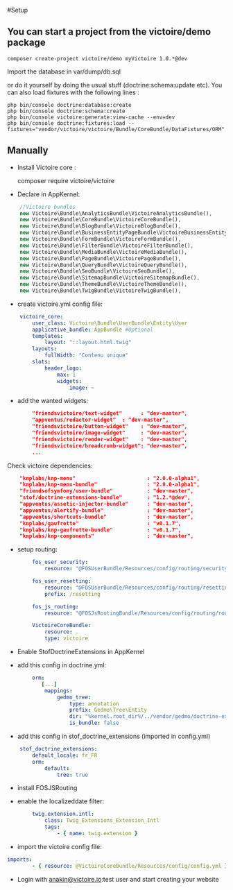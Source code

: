 #Setup

## You can start a project from the victoire/demo package

    composer create-project victoire/demo myVictoire 1.0.*@dev

Import the database in var/dump/db.sql

or do it yourself by doing the usual stuff (doctrine:schema:update etc). You can also load fixtures with the following lines :

    php bin/console doctrine:database:create
    php bin/console doctrine:schema:create
    php bin/console victoire:generate:view-cache --env=dev
    php bin/console doctrine:fixtures:load --fixtures="vendor/victoire/victoire/Bundle/CoreBundle/DataFixtures/ORM"


## Manually

- Install Victoire core  :

    composer require victoire/victoire

- Declare in AppKernel:

```php
    //Victoire bundles
    new Victoire\Bundle\AnalyticsBundle\VictoireAnalyticsBundle(),
    new Victoire\Bundle\CoreBundle\VictoireCoreBundle(),
    new Victoire\Bundle\BlogBundle\VictoireBlogBundle(),
    new Victoire\Bundle\BusinessEntityPageBundle\VictoireBusinessEntityPageBundle(),
    new Victoire\Bundle\FormBundle\VictoireFormBundle(),
    new Victoire\Bundle\FilterBundle\VictoireFilterBundle(),
    new Victoire\Bundle\MediaBundle\VictoireMediaBundle(),
    new Victoire\Bundle\PageBundle\VictoirePageBundle(),
    new Victoire\Bundle\QueryBundle\VictoireQueryBundle(),
    new Victoire\Bundle\SeoBundle\VictoireSeoBundle(),
    new Victoire\Bundle\SitemapBundle\VictoireSitemapBundle(),
    new Victoire\Bundle\ThemeBundle\VictoireThemeBundle(),
    new Victoire\Bundle\TwigBundle\VictoireTwigBundle(),
```

- create victoire.yml config file:

```yml
    victoire_core:
        user_class: Victoire\Bundle\UserBundle\Entity\User
        applicative_bundle: AppBundle #Optional
        templates:
            layout: "::layout.html.twig"
        layouts:
            fullWidth: "Contenu unique"
        slots:
            header_logo:
                max: 1
                widgets:
                    image: ~
```

- add the wanted widgets:

```json
        "friendsvictoire/text-widget"      : "dev-master",
        "appventus/redactor-widget"  : "dev-master",
        "friendsvictoire/button-widget"    : "dev-master",
        "friendsvictoire/image-widget"     : "dev-master",
        "friendsvictoire/render-widget"    : "dev-master",
        "friendsvictoire/breadcrumb-widget": "dev-master",
        ...
```

Check victoire dependencies:

```json
    "knplabs/knp-menu"                       : "2.0.0-alpha1",
    "knplabs/knp-menu-bundle"                : "2.0.0-alpha1",
    "friendsofsymfony/user-bundle"           : "dev-master",
    "stof/doctrine-extensions-bundle"        : "1.2.*@dev",
    "appventus/assetic-injector-bundle"      : "dev-master",
    "appventus/alertify-bundle"              : "dev-master",
    "appventus/shortcuts-bundle"             : "dev-master",
    "knplabs/gaufrette"                      : "v0.1.7",
    "knplabs/knp-gaufrette-bundle"           : "v0.1.7",
    "knplabs/knp-components"                 : "dev-master",
```

- setup routing:

```yml
        fos_user_security:
            resource: "@FOSUserBundle/Resources/config/routing/security.xml"

        fos_user_resetting:
            resource: "@FOSUserBundle/Resources/config/routing/resetting.xml"
            prefix: /resetting

        fos_js_routing:
            resource: "@FOSJsRoutingBundle/Resources/config/routing/routing.xml"

        VictoireCoreBundle:
            resource: .
            type: victoire
```


- Enable StofDoctrineExtensions in AppKernel

- add this config in doctrine.yml:

```yml
        orm:
           [...]
            mappings:
                gedmo_tree:
                    type: annotation
                    prefix: Gedmo\Tree\Entity
                    dir: "%kernel.root_dir%/../vendor/gedmo/doctrine-extensions/lib/Gedmo/Tree/Entity"
                    is_bundle: false
```

- add this config in stof_doctrine_extensions (imported in config.yml)
```yml
    stof_doctrine_extensions:
        default_locale: fr_FR
        orm:
            default:
                tree: true
```

- install FOSJSRouting

- enable the localizeddate filter:
```yml
        twig.extension.intl:
            class: Twig_Extensions_Extension_Intl
            tags:
                - { name: twig.extension }
```
- import the victoire config file:

```yml
imports:
        - { resource: @VictoireCoreBundle/Resources/config/config.yml }
```
- Login with anakin@victoire.io:test user and start creating your website

